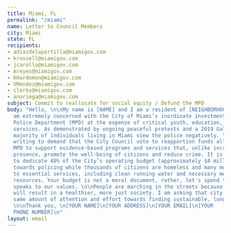 ```yaml
---
title: Miami, FL
permalink: "/miami"
name: Letter to Council Members
city: Miami
state: FL
recipients:
- adiazdelaportilla@miamigov.com
- krussell@miamigov.com
- jcarollo@miamigov.com
- mreyes@miamigov.com
- KHardemon@miamigov.com
- VMendez@miamigov.com
- clerks@miamigov.com
- anoriega@miamigov.com
subject: Commit to reallocate for social equity / Defund the MPD
body: "Hello, \n\nMy name is [NAME] and I am a resident of [NEIGHBORHOOD/CITY]. I
  am extremely concerned with the City of Miami’s inordinate investment in the Miami
  Police Department (MPD) at the expense of critical youth, education, and health
  services. As demonstrated by ongoing peaceful protests and a 2019 Gallup poll, a
  majority of individuals living in Miami view the police negatively. \n\nI am therefore
  writing to demand that the City Council vote to reapportion funds allocated to the
  MPD to support evidence-based programs and services that, unlike increased police
  presence, promote the well-being of citizens and reduce crime. It is morally reprehensible
  to dedicate 40% of the City’s operating budget (approximately $4 million per day)
  towards policing while thousands of citizens are homeless and many more lack access
  to essential services, including clean running water and necessary mental health
  resources. Your budget is not a moral document, rather, let's spend taxpayer money that
  speaks to our values. \n\nPeople are marching in the streets because they know that these actions 
  will result in a healthier, more just society. I am asking that city officials lobby the 
  same amount of attention and effort towards finding sustainable, longterm change.
  \n\nThank you, \n[YOUR NAME]\n[YOUR ADDRESS]\n[YOUR EMAIL]\n[YOUR
  PHONE NUMBER]\n"
layout: email
---
```


